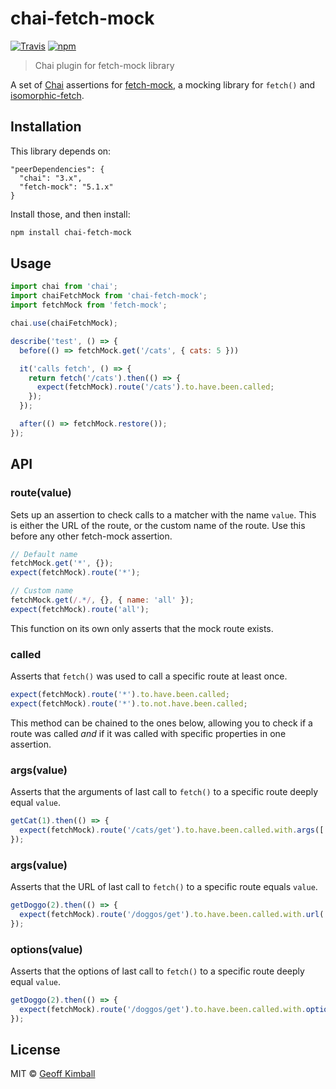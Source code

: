 # chai-fetch-mock

[![Travis](https://img.shields.io/travis/gakimball/chai-fetch-mock.svg?maxAge=2592000)](https://travis-ci.org/gakimball/chai-fetch-mock) [![npm](https://img.shields.io/npm/v/chai-fetch-mock.svg?maxAge=2592000)](https://www.npmjs.com/package/chai-fetch-mock)

> Chai plugin for fetch-mock library

A set of [Chai](http://chaijs.com/) assertions for [fetch-mock](https://github.com/wheresrhys/fetch-mock), a mocking library for `fetch()` and [isomorphic-fetch](https://www.npmjs.com/package/isomorphic-fetch).

## Installation

This library depends on:

```
"peerDependencies": {
  "chai": "3.x",
  "fetch-mock": "5.1.x"
}
```

Install those, and then install:

```bash
npm install chai-fetch-mock
```

## Usage

```js
import chai from 'chai';
import chaiFetchMock from 'chai-fetch-mock';
import fetchMock from 'fetch-mock';

chai.use(chaiFetchMock);

describe('test', () => {
  before(() => fetchMock.get('/cats', { cats: 5 }))

  it('calls fetch', () => {
    return fetch('/cats').then(() => {
      expect(fetchMock).route('/cats').to.have.been.called;
    });
  });

  after(() => fetchMock.restore());
});
```

## API

### route(value)

Sets up an assertion to check calls to a matcher with the name `value`. This is either the URL of the route, or the custom name of the route. Use this before any other fetch-mock assertion.

```js
// Default name
fetchMock.get('*', {});
expect(fetchMock).route('*');

// Custom name
fetchMock.get(/.*/, {}, { name: 'all' });
expect(fetchMock).route('all');
```

This function on its own only asserts that the mock route exists.

### called

Asserts that `fetch()` was used to call a specific route at least once.

```js
expect(fetchMock).route('*').to.have.been.called;
expect(fetchMock).route('*').to.not.have.been.called;
```

This method can be chained to the ones below, allowing you to check if a route was called *and* if it was called with specific properties in one assertion.

### args(value)

Asserts that the arguments of last call to `fetch()` to a specific route deeply equal `value`.

```js
getCat(1).then(() => {
  expect(fetchMock).route('/cats/get').to.have.been.called.with.args(['/cats/get', { id: 1 }]);
});
```

### args(value)

Asserts that the URL of last call to `fetch()` to a specific route equals `value`.

```js
getDoggo(2).then(() => {
  expect(fetchMock).route('/doggos/get').to.have.been.called.with.url('/doggos/get/2');
});
```

### options(value)

Asserts that the options of last call to `fetch()` to a specific route deeply equal `value`.

```js
getDoggo(2).then(() => {
  expect(fetchMock).route('/doggos/get').to.have.been.called.with.options({ mode: 'same-origin' });
});
```

## License

MIT &copy; [Geoff Kimball](http://geoffkimball.com)
